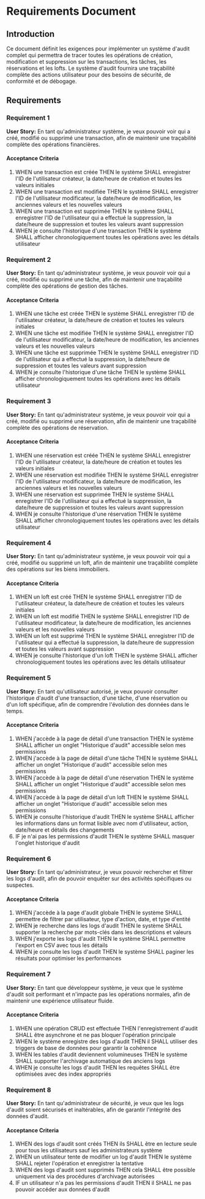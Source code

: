 # Requirements Document

## Introduction

Ce document définit les exigences pour implémenter un système d'audit complet qui permettra de tracer toutes les opérations de création, modification et suppression sur les transactions, les tâches, les réservations et les lofts. Le système d'audit fournira une traçabilité complète des actions utilisateur pour des besoins de sécurité, de conformité et de débogage.

## Requirements

### Requirement 1

**User Story:** En tant qu'administrateur système, je veux pouvoir voir qui a créé, modifié ou supprimé une transaction, afin de maintenir une traçabilité complète des opérations financières.

#### Acceptance Criteria

1. WHEN une transaction est créée THEN le système SHALL enregistrer l'ID de l'utilisateur créateur, la date/heure de création et toutes les valeurs initiales
2. WHEN une transaction est modifiée THEN le système SHALL enregistrer l'ID de l'utilisateur modificateur, la date/heure de modification, les anciennes valeurs et les nouvelles valeurs
3. WHEN une transaction est supprimée THEN le système SHALL enregistrer l'ID de l'utilisateur qui a effectué la suppression, la date/heure de suppression et toutes les valeurs avant suppression
4. WHEN je consulte l'historique d'une transaction THEN le système SHALL afficher chronologiquement toutes les opérations avec les détails utilisateur

### Requirement 2

**User Story:** En tant qu'administrateur système, je veux pouvoir voir qui a créé, modifié ou supprimé une tâche, afin de maintenir une traçabilité complète des opérations de gestion des tâches.

#### Acceptance Criteria

1. WHEN une tâche est créée THEN le système SHALL enregistrer l'ID de l'utilisateur créateur, la date/heure de création et toutes les valeurs initiales
2. WHEN une tâche est modifiée THEN le système SHALL enregistrer l'ID de l'utilisateur modificateur, la date/heure de modification, les anciennes valeurs et les nouvelles valeurs
3. WHEN une tâche est supprimée THEN le système SHALL enregistrer l'ID de l'utilisateur qui a effectué la suppression, la date/heure de suppression et toutes les valeurs avant suppression
4. WHEN je consulte l'historique d'une tâche THEN le système SHALL afficher chronologiquement toutes les opérations avec les détails utilisateur

### Requirement 3

**User Story:** En tant qu'administrateur système, je veux pouvoir voir qui a créé, modifié ou supprimé une réservation, afin de maintenir une traçabilité complète des opérations de réservation.

#### Acceptance Criteria

1. WHEN une réservation est créée THEN le système SHALL enregistrer l'ID de l'utilisateur créateur, la date/heure de création et toutes les valeurs initiales
2. WHEN une réservation est modifiée THEN le système SHALL enregistrer l'ID de l'utilisateur modificateur, la date/heure de modification, les anciennes valeurs et les nouvelles valeurs
3. WHEN une réservation est supprimée THEN le système SHALL enregistrer l'ID de l'utilisateur qui a effectué la suppression, la date/heure de suppression et toutes les valeurs avant suppression
4. WHEN je consulte l'historique d'une réservation THEN le système SHALL afficher chronologiquement toutes les opérations avec les détails utilisateur

### Requirement 4

**User Story:** En tant qu'administrateur système, je veux pouvoir voir qui a créé, modifié ou supprimé un loft, afin de maintenir une traçabilité complète des opérations sur les biens immobiliers.

#### Acceptance Criteria

1. WHEN un loft est créé THEN le système SHALL enregistrer l'ID de l'utilisateur créateur, la date/heure de création et toutes les valeurs initiales
2. WHEN un loft est modifié THEN le système SHALL enregistrer l'ID de l'utilisateur modificateur, la date/heure de modification, les anciennes valeurs et les nouvelles valeurs
3. WHEN un loft est supprimé THEN le système SHALL enregistrer l'ID de l'utilisateur qui a effectué la suppression, la date/heure de suppression et toutes les valeurs avant suppression
4. WHEN je consulte l'historique d'un loft THEN le système SHALL afficher chronologiquement toutes les opérations avec les détails utilisateur

### Requirement 5

**User Story:** En tant qu'utilisateur autorisé, je veux pouvoir consulter l'historique d'audit d'une transaction, d'une tâche, d'une réservation ou d'un loft spécifique, afin de comprendre l'évolution des données dans le temps.

#### Acceptance Criteria

1. WHEN j'accède à la page de détail d'une transaction THEN le système SHALL afficher un onglet "Historique d'audit" accessible selon mes permissions
2. WHEN j'accède à la page de détail d'une tâche THEN le système SHALL afficher un onglet "Historique d'audit" accessible selon mes permissions
3. WHEN j'accède à la page de détail d'une réservation THEN le système SHALL afficher un onglet "Historique d'audit" accessible selon mes permissions
4. WHEN j'accède à la page de détail d'un loft THEN le système SHALL afficher un onglet "Historique d'audit" accessible selon mes permissions
5. WHEN je consulte l'historique d'audit THEN le système SHALL afficher les informations dans un format lisible avec nom d'utilisateur, action, date/heure et détails des changements
6. IF je n'ai pas les permissions d'audit THEN le système SHALL masquer l'onglet historique d'audit

### Requirement 6

**User Story:** En tant qu'administrateur, je veux pouvoir rechercher et filtrer les logs d'audit, afin de pouvoir enquêter sur des activités spécifiques ou suspectes.

#### Acceptance Criteria

1. WHEN j'accède à la page d'audit globale THEN le système SHALL permettre de filtrer par utilisateur, type d'action, date, et type d'entité
2. WHEN je recherche dans les logs d'audit THEN le système SHALL supporter la recherche par mots-clés dans les descriptions et valeurs
3. WHEN j'exporte les logs d'audit THEN le système SHALL permettre l'export en CSV avec tous les détails
4. WHEN je consulte les logs d'audit THEN le système SHALL paginer les résultats pour optimiser les performances

### Requirement 7

**User Story:** En tant que développeur système, je veux que le système d'audit soit performant et n'impacte pas les opérations normales, afin de maintenir une expérience utilisateur fluide.

#### Acceptance Criteria

1. WHEN une opération CRUD est effectuée THEN l'enregistrement d'audit SHALL être asynchrone et ne pas bloquer l'opération principale
2. WHEN le système enregistre des logs d'audit THEN il SHALL utiliser des triggers de base de données pour garantir la cohérence
3. WHEN les tables d'audit deviennent volumineuses THEN le système SHALL supporter l'archivage automatique des anciens logs
4. WHEN je consulte les logs d'audit THEN les requêtes SHALL être optimisées avec des index appropriés

### Requirement 8

**User Story:** En tant qu'administrateur de sécurité, je veux que les logs d'audit soient sécurisés et inaltérables, afin de garantir l'intégrité des données d'audit.

#### Acceptance Criteria

1. WHEN des logs d'audit sont créés THEN ils SHALL être en lecture seule pour tous les utilisateurs sauf les administrateurs système
2. WHEN un utilisateur tente de modifier un log d'audit THEN le système SHALL rejeter l'opération et enregistrer la tentative
3. WHEN des logs d'audit sont supprimés THEN cela SHALL être possible uniquement via des procédures d'archivage autorisées
4. IF un utilisateur n'a pas les permissions d'audit THEN il SHALL ne pas pouvoir accéder aux données d'audit